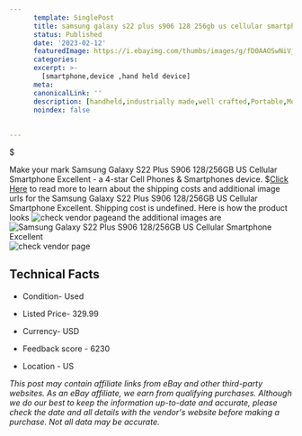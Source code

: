 ```yaml
---
      template: SinglePost
      title: samsung galaxy s22 plus s906 128 256gb us cellular smartphone excellent
      status: Published
      date: '2023-02-12'
      featuredImage: https://i.ebayimg.com/thumbs/images/g/fD0AAOSwNiVjkOP5/s-l225.jpg
      categories: 
      excerpt: >-
        [smartphone,device ,hand held device]
      meta:
      canonicalLink: ''
      description: [handheld,industrially made,well crafted,Portable,Mobile,Compact,Convenient,Lightweight,Maneuverable,Man-portable,Miniature,Carriable,Hand-held,Light,Holdable,Transportable,Mobile device,Pocket-sized,On-the-go,Wireless,Cordless,Compact size,Convenient size, smartphone,device ,hand held device]
      noindex: false
      
        
---
```

$

Make your mark Samsung Galaxy S22 Plus S906 128/256GB US Cellular Smartphone Excellent - a 4-star Cell Phones & Smartphones device.
$[Click Here](https://www.ebay.com/itm/284950208981?hash=item42585b21d5%3Ag%3AfD0AAOSwNiVjkOP5&mkevt=1&mkcid=1&mkrid=711-53200-19255-0&campid=%253CePNCampaignId%253E&customid=%253CreferenceId%253E&toolid=10049) to read more to learn about the shipping costs and additional image urls for the Samsung Galaxy S22 Plus S906 128/256GB US Cellular Smartphone Excellent. Shipping cost is undefined. Here is how the product looks ![check vendor page](https://i.ebayimg.com/thumbs/images/g/fD0AAOSwNiVjkOP5/s-l225.jpg)and the additional images are![Samsung Galaxy S22 Plus S906 128/256GB US Cellular Smartphone Excellent](https://i.ebayimg.com/images/g/fD0AAOSwNiVjkOP5/s-l300.jpg)![check vendor page](https://origin-galleryplus.ebayimg.com/ws/web/284950208981_2_0_1/225x225.jpg,https://origin-galleryplus.ebayimg.com/ws/web/284950208981_3_0_1/225x225.jpg,https://origin-galleryplus.ebayimg.com/ws/web/284950208981_4_0_1/225x225.jpg,https://origin-galleryplus.ebayimg.com/ws/web/284950208981_5_0_1/225x225.jpg)



 ## Technical Facts 



     
      

 - Condition- Used 


      

 - Listed Price- 329.99 


      

 - Currency- USD 


      

 - Feedback score - 6230 


      

 - Location - US 


      
      

 *_This post may contain affiliate links from eBay and other third-party websites. As an eBay affiliate, we earn from qualifying purchases. Although we do our best to keep the information up-to-date and accurate, please check the date and all details with the vendor's website before making a purchase. Not all data may be accurate._*







